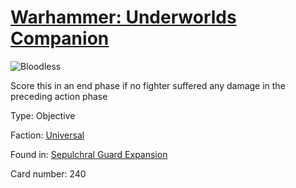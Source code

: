 # [Warhammer: Underworlds Companion](https://guidokessels.github.io/wh-underworlds)

  

![Bloodless](https://warhammerunderworlds.com/wp-content/uploads/sites/6/2017/12/240_ENG-Bloodless.png)

Score this in an end phase if no fighter suffered any damage in the preceding action phase

Type: Objective

Faction: [Universal](https://guidokessels.github.io/wh-underworlds/factions/universal)

Found in: [Sepulchral Guard Expansion](https://guidokessels.github.io/wh-underworlds/locations/sepulchral-guard-expansion)

Card number: 240
